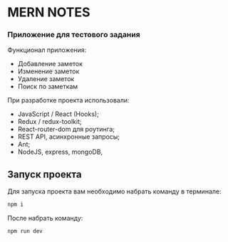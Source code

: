 # MERN NOTES
### Приложение для тестового задания 

Функционал приложения:
- Добавление заметок
- Изменение заметок
- Удаление заметок
- Поиск по заметкам

При разработке проекта использовали:
- JavaScript / React (Hooks);
- Redux / redux-toolkit;
- React-router-dom для роутинга;
- REST API, асинхронные запросы;
- Ant;
- NodeJS, express, mongoDB,

## Запуск проекта

Для запуска проекта вам необходимо набрать команду в терминале:

```javascript
npm i
```

После набрать команду:

```javascript
npm run dev
```
